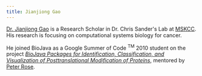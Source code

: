 ```yaml
---
title: Jianjiong Gao
---
```


[Dr. Jianjiong Gao](http://www.linkedin.com/in/jjgao) is a Research
Scholar in Dr. Chris Sander's Lab at [MSKCC](http://www.mskcc.org/). His
research is focusing on computational systems biology for cancer.

He joined BioJava as a Google Summer of Code <sup>TM</sup> 2010 student
on the project [*BioJava Packages for Identification, Classification,
and Visualization of Posttranslational Modification of
Proteins*](GSoC:PTM "wikilink"), mentored by [Peter
Rose](http://www.linkedin.com/in/peterrose).
